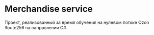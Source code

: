 # Merchandise service

Проект, реализованный за время обучения на нулевом потоке Ozon Route256 на направлении C#.
